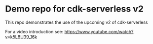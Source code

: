 # Demo repo for cdk-serverless v2

This repo demonstrates the use of the upcoming v2 of cdk-serverless

For a video introduction see: https://www.youtube.com/watch?v=k5L8U39_16k
